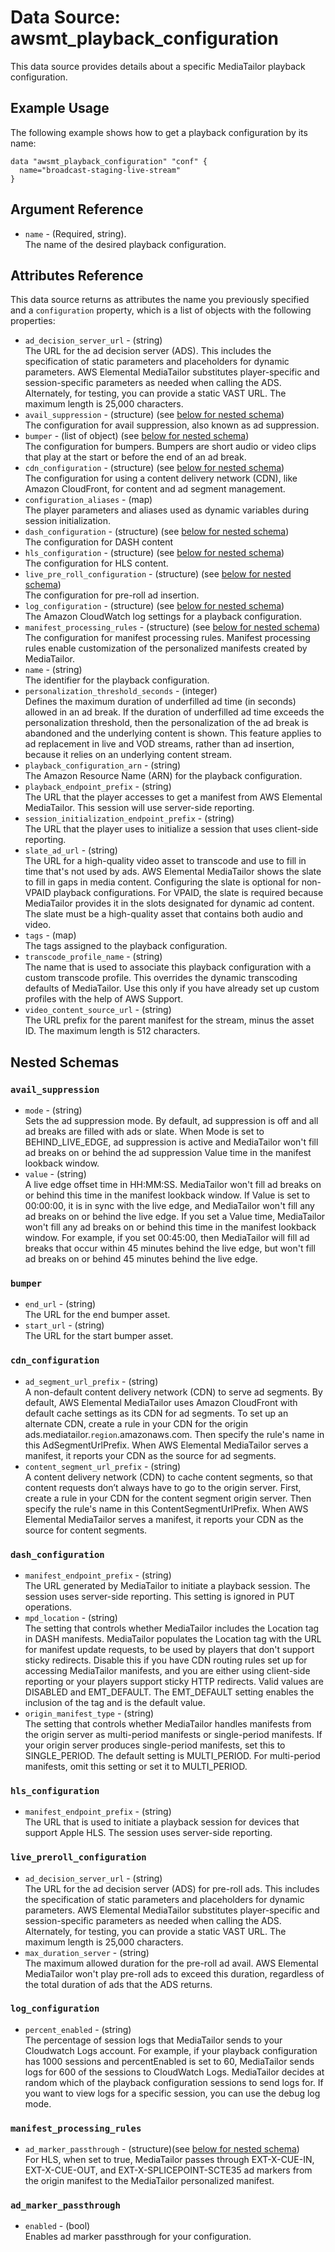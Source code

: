 # Data Source: awsmt_playback_configuration

This data source provides details about a specific MediaTailor playback configuration.
## Example Usage

The following example shows how to get a playback configuration by its name:

```
data "awsmt_playback_configuration" "conf" {
  name="broadcast-staging-live-stream"
}
```

## Argument Reference

* `name` - (Required, string). <br/>The name of the desired playback configuration.

## Attributes Reference

This data source returns as attributes the name you previously specified and a `configuration` property, 
which is a list of objects with the following properties:

- `ad_decision_server_url` - (string) <br/> The URL for the ad decision server (ADS). This includes the specification
   of static parameters and placeholders for dynamic parameters. AWS Elemental
   MediaTailor substitutes player-specific and session-specific parameters as
   needed when calling the ADS. Alternately, for testing, you can provide a static VAST URL. The maximum length is 25,000 characters.
- `avail_suppression` - (structure) (see [below for nested schema](#avail_suppression))<br/>
  The configuration for avail suppression, also known as ad suppression.
- `bumper` - (list of object) (see [below for nested schema](#bumper))<br/>
  The configuration for bumpers. Bumpers are short audio or video clips that play at the start or before the end of an ad break.
- `cdn_configuration` - (structure) (see [below for nested schema](#cdn_configuration))<br/>
  The configuration for using a content delivery network (CDN), like Amazon
  CloudFront, for content and ad segment management.
- `configuration_aliases` - (map)<br/>
  The player parameters and aliases used as dynamic variables during session initialization.
- `dash_configuration` - (structure) (see [below for nested schema](#dash_configuration))<br/>
  The configuration for DASH content
- `hls_configuration` - (structure) (see [below for nested schema](#hls_configuration))<br/>
  The configuration for HLS content.
- `live_pre_roll_configuration` - (structure) (see [below for nested schema](#live_pre_roll_configuration))<br/>
  The configuration for pre-roll ad insertion.
- `log_configuration` - (structure) (see [below for nested schema](#log_configuration))<br/>
  The Amazon CloudWatch log settings for a playback configuration.
- `manifest_processing_rules` - (structure) (see [below for nested schema](#manifest_processing_rules))<br/>
  The configuration for manifest processing rules. Manifest processing rules
  enable customization of the personalized manifests created by MediaTailor.
- `name` - (string)<br/>
  The identifier for the playback configuration.
- `personalization_threshold_seconds` - (integer)<br/>
  Defines the maximum duration of underfilled ad time (in seconds) allowed
  in an ad break. If the duration of underfilled ad time exceeds the personalization
  threshold, then the personalization of the ad break is abandoned and the
  underlying content is shown. This feature applies to ad replacement in live
  and VOD streams, rather than ad insertion, because it relies on an underlying
  content stream.
- `playback_configuration_arn` - (string)<br/>
  The Amazon Resource Name (ARN) for the playback configuration.
- `playback_endpoint_prefix` - (string)<br/>
  The URL that the player accesses to get a manifest from AWS Elemental MediaTailor.
  This session will use server-side reporting.
- `session_initialization_endpoint_prefix` - (string)<br/>
  The URL that the player uses to initialize a session that uses client-side
  reporting.
- `slate_ad_url` - (string)<br/>
  The URL for a high-quality video asset to transcode and use to fill in time
  that's not used by ads. AWS Elemental MediaTailor shows the slate to fill
  in gaps in media content. Configuring the slate is optional for non-VPAID
  playback configurations. For VPAID, the slate is required because MediaTailor
  provides it in the slots designated for dynamic ad content. The slate must
  be a high-quality asset that contains both audio and video.
- `tags` - (map)<br/>
  The tags assigned to the playback configuration.
- `transcode_profile_name` - (string)<br/>
  The name that is used to associate this playback configuration with a custom
  transcode profile. This overrides the dynamic transcoding defaults of MediaTailor.
  Use this only if you have already set up custom profiles with the help of
  AWS Support.
- `video_content_source_url` - (string)<br/>
  The URL prefix for the parent manifest for the stream, minus the asset ID.
  The maximum length is 512 characters.


## Nested Schemas

<a id="avail_suppression"></a>
### `avail_suppression`

* `mode` - (string)<br/>
  Sets the ad suppression mode. By default, ad suppression is off and all ad
  breaks are filled with ads or slate. When Mode is set to BEHIND_LIVE_EDGE,
  ad suppression is active and MediaTailor won't fill ad breaks on or behind
  the ad suppression Value time in the manifest lookback window.
* `value` - (string)<br/>
  A live edge offset time in HH:MM:SS. MediaTailor won't fill ad breaks on
  or behind this time in the manifest lookback window. If Value is set to 00:00:00,
  it is in sync with the live edge, and MediaTailor won't fill any ad breaks
  on or behind the live edge. If you set a Value time, MediaTailor won't fill
  any ad breaks on or behind this time in the manifest lookback window. For
  example, if you set 00:45:00, then MediaTailor will fill ad breaks that occur
  within 45 minutes behind the live edge, but won't fill ad breaks on or behind
  45 minutes behind the live edge.

<a id="bumper"></a>
### `bumper`

* `end_url` - (string)<br/>
  The URL for the end bumper asset.
* `start_url` - (string)<br/>
  The URL for the start bumper asset.

<a id="cdn_configuration"></a>
### `cdn_configuration`

* `ad_segment_url_prefix` - (string)<br/>
A non-default content delivery network (CDN) to serve ad segments. By default,
AWS Elemental MediaTailor uses Amazon CloudFront with default cache settings
as its CDN for ad segments. To set up an alternate CDN, create a rule in
your CDN for the origin ads.mediatailor.`region`.amazonaws.com. Then specify
the rule's name in this AdSegmentUrlPrefix. When AWS Elemental MediaTailor
serves a manifest, it reports your CDN as the source for ad segments.
* `content_segment_url_prefix` - (string) <br/>
A content delivery network (CDN) to cache content segments, so that content
requests don’t always have to go to the origin server. First, create a
rule in your CDN for the content segment origin server. Then specify the
rule's name in this ContentSegmentUrlPrefix. When AWS Elemental MediaTailor
serves a manifest, it reports your CDN as the source for content segments.


<a id="dash_configuration"></a>
### `dash_configuration`

* `manifest_endpoint_prefix` - (string) <br/>
  The URL generated by MediaTailor to initiate a playback session. The session
  uses server-side reporting. This setting is ignored in PUT operations.
* `mpd_location` - (string) <br/>
  The setting that controls whether MediaTailor includes the Location tag in
  DASH manifests. MediaTailor populates the Location tag with the URL for manifest
  update requests, to be used by players that don't support sticky redirects.
  Disable this if you have CDN routing rules set up for accessing MediaTailor
  manifests, and you are either using client-side reporting or your players
  support sticky HTTP redirects. Valid values are DISABLED and EMT_DEFAULT.
  The EMT_DEFAULT setting enables the inclusion of the tag and is the default
  value.
* `origin_manifest_type` - (string) <br/>
  The setting that controls whether MediaTailor handles manifests from the
  origin server as multi-period manifests or single-period manifests. If your
  origin server produces single-period manifests, set this to SINGLE_PERIOD.
  The default setting is MULTI_PERIOD. For multi-period manifests, omit this
  setting or set it to MULTI_PERIOD.


<a id="hls_configuration"></a>
### `hls_configuration`

* `manifest_endpoint_prefix` - (string)<br/>
  The URL that is used to initiate a playback session for devices that support
  Apple HLS. The session uses server-side reporting.

<a id="live_preroll_configuration"></a>
### `live_preroll_configuration`

* `ad_decision_server_url` - (string)<br/>
  The URL for the ad decision server (ADS) for pre-roll ads. This includes
  the specification of static parameters and placeholders for dynamic parameters.
  AWS Elemental MediaTailor substitutes player-specific and session-specific
  parameters as needed when calling the ADS. Alternately, for testing, you
  can provide a static VAST URL. The maximum length is 25,000 characters.
* `max_duration_server` - (string)<br/>
  The maximum allowed duration for the pre-roll ad avail. AWS Elemental MediaTailor
  won't play pre-roll ads to exceed this duration, regardless of the total
  duration of ads that the ADS returns.

<a id="log_configuration"></a>
### `log_configuration`

* `percent_enabled` - (string)<br/>
  The percentage of session logs that MediaTailor sends to your Cloudwatch
  Logs account. For example, if your playback configuration has 1000 sessions
  and percentEnabled is set to 60, MediaTailor sends logs for 600 of the sessions
  to CloudWatch Logs. MediaTailor decides at random which of the playback configuration
  sessions to send logs for. If you want to view logs for a specific session,
  you can use the debug log mode.

<a id="manifest_processing_rules"></a>
### `manifest_processing_rules`

* `ad_marker_passthrough` - (structure)(see [below for nested schema](#ad_marker_passthrough))<br/>
  For HLS, when set to true, MediaTailor passes through EXT-X-CUE-IN, EXT-X-CUE-OUT,
  and EXT-X-SPLICEPOINT-SCTE35 ad markers from the origin manifest to the MediaTailor
  personalized manifest.

<a id="ad_marker_passthrough"></a>
### `ad_marker_passthrough`

* `enabled` - (bool)<br/>
  Enables ad marker passthrough for your configuration.

